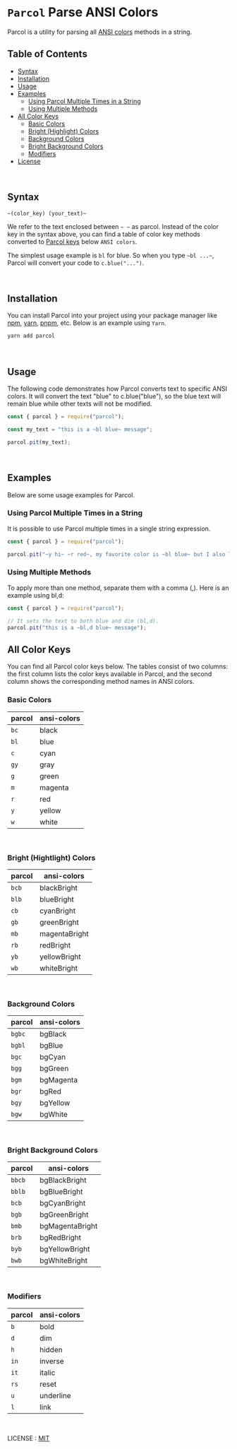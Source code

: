# `Parcol` Parse ANSI Colors
Parcol is a utility for parsing all [ANSI colors](https://npmjs.com/package/ansi-colors) methods in a string.

## Table of Contents
- [Syntax](#syntax)
- [Installation](#installation)
- [Usage](#usage)
- [Examples](#examples)
  - [Using Parcol Multiple Times in a String](#using-parcol-multiple-times-in-a-string)
  - [Using Multiple Methods](#using-multiple-methods)
- [All Color Keys](#all-color-keys)
  - [Basic Colors](#basic-colors)
  - [Bright (Highlight) Colors](#bright-highlight-colors)
  - [Background Colors](#background-colors)
  - [Bright Background Colors](#bright-background-colors)
  - [Modifiers](#modifiers)
- [License](#license)

<br>

## Syntax
`~(color_key) (your_text)~`

We refer to the text enclosed between `~ ~` as parcol. Instead of the color key in the syntax above, you can find a table of color key methods converted to [Parcol keys](#all-color-keys) below `ANSI colors`.

The simplest usage example is `bl` for blue. So when you type `~bl ...~`, Parcol will convert your code to `c.blue("...")`.

<br>

## Installation

You can install Parcol into your project using your package manager like [npm](https://npmjs.com), [yarn](https://yarnpkg.com), [pnpm](https://pnpm.io), etc. Below is an example using `Yarn`.


```bash
yarn add parcol
```

<br>

## Usage

The following code demonstrates how Parcol converts text to specific ANSI colors. It will convert the text "blue" to c.blue("blue"), so the blue text will remain blue while other texts will not be modified.

```js
const { parcol } = require("parcol");

const my_text = "this is a ~bl blue~ message";

parcol.pit(my_text);
```

<br>

## Examples

Below are some usage examples for Parcol.

### Using Parcol Multiple Times in a String

It is possible to use Parcol multiple times in a single string expression.

```js
const { parcol } = require("parcol");

parcol.pit("~y hi~ ~r red~, my favorite color is ~bl blue~ but I also love ~m purple~");
```

### Using Multiple Methods

To apply more than one method, separate them with a comma (,). Here is an example using bl,d:

```js
const { parcol } = require("parcol");

// It sets the text to both blue and dim (bl,d).
parcol.pit("this is a ~bl,d blue~ message");
```

## All Color Keys

You can find all Parcol color keys below. The tables consist of two columns: the first column lists the color keys available in Parcol, and the second column shows the corresponding method names in ANSI colors.

### Basic Colors
| parcol | ansi-colors |
|--------|-------------|
| `bc`   | black       |
| `bl`   | blue        |
| `c`    | cyan        |
| `gy`   | gray        |
| `g`    | green       |
| `m`    | magenta     |
| `r`    | red         |
| `y`    | yellow      |
| `w`    | white       |

<br>

### Bright (Hightlight) Colors
| parcol | ansi-colors  |
|--------|--------------|
| `bcb`  | blackBright  |
| `blb`  | blueBright   |
| `cb`   | cyanBright   |
| `gb`   | greenBright  |
| `mb`   | magentaBright|
| `rb`   | redBright    |
| `yb`   | yellowBright |
| `wb`   | whiteBright  |

<br>

### Background Colors
| parcol | ansi-colors |
|--------|-------------|
| `bgbc` | bgBlack     |
| `bgbl` | bgBlue      |
| `bgc`  | bgCyan      |
| `bgg`  | bgGreen     |
| `bgm`  | bgMagenta   |
| `bgr`  | bgRed       |
| `bgy`  | bgYellow    |
| `bgw`  | bgWhite     |

<br>

### Bright Background Colors
| parcol | ansi-colors    |
|--------|----------------|
| `bbcb` | bgBlackBright  |
| `bblb` | bgBlueBright   |
| `bcb`  | bgCyanBright   |
| `bgb`  | bgGreenBright  |
| `bmb`  | bgMagentaBright|
| `brb`  | bgRedBright    |
| `byb`  | bgYellowBright |
| `bwb`  | bgWhiteBright  |

<br>

### Modifiers
| parcol | ansi-colors |
|--------|-------------|
| `b`    | bold        |
| `d`    | dim         |
| `h`    | hidden      |
| `in`   | inverse     |
| `it`   | italic      |
| `rs`   | reset       |
| `u`    | underline   |
| `l`    | link        |

<br>

LICENSE : [MIT](LICENSE)